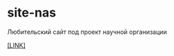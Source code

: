 # site-nas
Любительский сайт под проект научной организации


[[LINK]](https://nus-atlant-world.neocities.org/)
